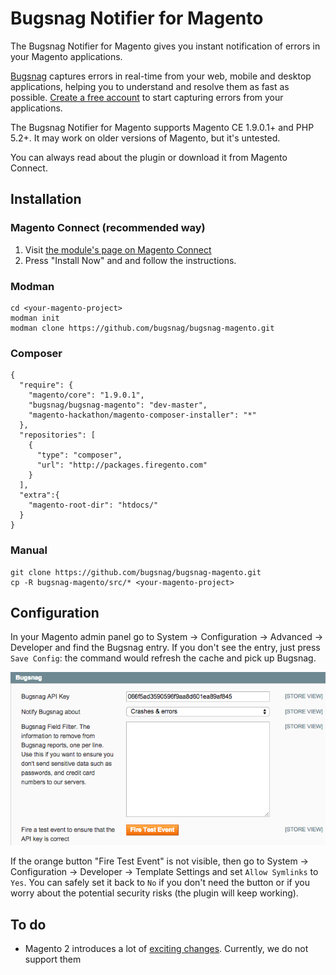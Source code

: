 Bugsnag Notifier for Magento
==

The Bugsnag Notifier for Magento gives you instant notification of errors in
your Magento applications.

[Bugsnag](bugsnag.com) captures errors in real-time from your web, mobile and
desktop applications, helping you to understand and resolve them as fast as
possible. [Create a free account](bugsnag.com) to start capturing errors from
your applications.

The Bugsnag Notifier for Magento supports Magento CE 1.9.0.1+ and PHP 5.2+. It
may work on older versions of Magento, but it's untested.

You can always read about the plugin or download it from Magento Connect.

Installation
--

### Magento Connect (recommended way)

1. Visit [the module's page on Magento Connect](http://www.magentocommerce.com/magento-connect/catalog/product/view/id/24935/s/bugsnag-notifier/)
1. Press "Install Now" and and follow the instructions.

### Modman

```
cd <your-magento-project>
modman init
modman clone https://github.com/bugsnag/bugsnag-magento.git
```

### Composer

```
{
  "require": {
    "magento/core": "1.9.0.1",
    "bugsnag/bugsnag-magento": "dev-master",
    "magento-hackathon/magento-composer-installer": "*"
  },
  "repositories": [
    {
      "type": "composer",
      "url": "http://packages.firegento.com"
    }
  ],
  "extra":{
    "magento-root-dir": "htdocs/"
  }
}
```

### Manual

```
git clone https://github.com/bugsnag/bugsnag-magento.git
cp -R bugsnag-magento/src/* <your-magento-project>
```

Configuration
--

In your Magento admin panel go to System → Configuration → Advanced → Developer
and find the Bugsnag entry. If you don't see the entry, just press `Save Config`:
the command would refresh the cache and pick up Bugsnag.

![](/screenshot.png)

If the orange button "Fire Test Event" is not visible, then go to System →
Configuration → Developer → Template Settings and set `Allow Symlinks` to `Yes`.
You can safely set it back to `No` if you don't need the button or if you worry
about the potential security risks (the plugin will keep working).

To do
--

* Magento 2 introduces a lot of
[exciting changes](https://wiki.magento.com/display/MAGE2DOC/Module+Dependency+Declarations). Currently,
we do not support them
